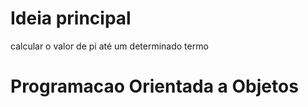
# Ideia principal
calcular o valor de pi até um determinado termo

# Programacao Orientada a Objetos
